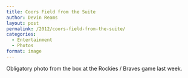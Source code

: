 ```yaml
---
title: Coors Field from the Suite
author: Devin Reams
layout: post
permalink: /2012/coors-field-from-the-suite/
categories:
  - Entertainment
  - Photos
format: image
---
```

Obligatory photo from the box at the Rockies / Braves game last week.